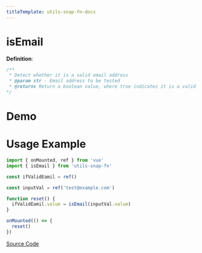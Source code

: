 ```yaml
---
titleTemplate: utils-snap-fn-docs
---
```


# isEmail

**Definition**:

```js
/**
 * Detect whether it is a valid email address
 * @param str - Email address to be tested
 * @returns Return a boolean value, where true indicates it is a valid email address, and false indicates it is not
*/
```

# Demo

<Box>
  <IsEmailDemo />
</Box>

# Usage Example

```ts
import { onMounted, ref } from 'vue'
import { isEmail } from 'utils-snap-fn'

const ifValidEamil = ref()

const inputVal = ref('test@example.com')

function reset() {
  ifValidEamil.value = isEmail(inputVal.value)
}

onMounted(() => {
  reset()
})
```

[Source Code](https://github.com/guxuerui/utils-snap-fn/blob/main/src/playground/regexp/isEmail.ts)